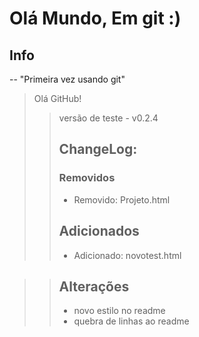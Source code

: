 # Olá Mundo, Em git :)

## Info
 -- "Primeira vez usando git"
 > Olá GitHub!
 >> versão de teste - v0.2.4
 >> ## ChangeLog:
 >>  ### Removidos
 >> * Removido: Projeto.html
 >> ## Adicionados
 >> * Adicionado: novotest.html

 >> ## Alterações
 >> * novo estilo no readme
 >> * quebra de linhas ao readme